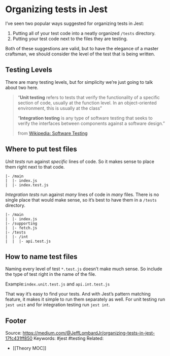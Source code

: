 # Organizing tests in Jest
I’ve seen two popular ways suggested for organizing tests in Jest:

1.  Putting all of your test code into a neatly organized `/tests` directory.
2.  Putting your test code next to the files they are testing.

Both of these suggestions are valid, but to have the elegance of a master craftsman, we should consider the level of the test that is being written.

## Testing Levels
There are many testing levels, but for simplicity we’re just going to talk about two here.

> “**Unit testing** refers to tests that verify the functionality of a specific section of code, usually at the function level. In an object-oriented environment, this is usually at the class”
> 
> “**Integration testing** is any type of software testing that seeks to verify the interfaces between components against a software design.”
> 
> from [Wikipedia: Software Testing](https://en.wikipedia.org/wiki/Software_testing#Integration_testing)

## Where to put test files
_Unit tests_ run against _specific_ lines of code. So it makes sense to place them right next to that code.

```
|- /main  
|  |- index.js  
|  |- index.test.js
```

_Integration tests_ run against _many_ lines of code in _many_ files. There is no single place that would make sense, so it’s best to have them in a `/tests` directory.

```
|- /main  
|  |- index.js  
|- /supporting  
|  |- fetch.js  
|- /tests  
|  |- /int  
|  |  |- api.test.js
```

## How to name test files
Naming every level of test `*.test.js` doesn’t make much sense. So include the type of test right in the name of the file.

Example:`index.unit.test.js` and `api.int.test.js`

That way it’s easy to find your tests. And with Jest’s pattern matching feature, it makes it simple to run them separately as well. For unit testing run `jest unit` and for integration testing run `jest int`.

Footer
---
Source: https://medium.com/@JeffLombardJr/organizing-tests-in-jest-17fc431ff850
Keywords: #jest #testing 
Related:
- [[Theory MOC]]
